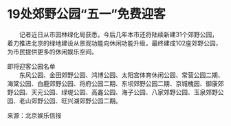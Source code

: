 # 19处郊野公园“五一”免费迎客  

&emsp;&emsp;记者近日从市园林绿化局获悉，今后几年本市还将陆续新建31个郊野公园，着力推进北京的绿地建设从景观功能向休闲功能升级，最终建成102座郊野公园，为市民提供更多的休闲娱乐空间。   
  
即将迎客公园名单  
&emsp;&emsp;东风公园、金田郊野公园、鸿博公园、太阳宫体育休闲公园、常营公园二期、海棠公园、白鹿郊野公园、将府公园二期、东坝郊野公园二期、京城槐园、御康郊野公园、天元公园、绿堤公园、高鑫公园、海子公园、八家郊野公园、玉泉郊野公园、老山郊野公园、旺兴湖郊野公园二期。   
  
来源：北京娱乐信报